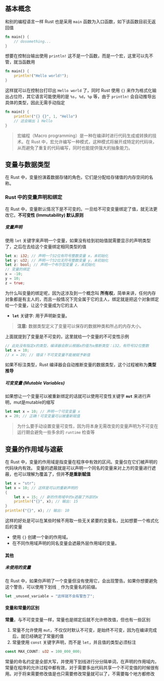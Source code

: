## 基本概念

和别的编程语言一样 Rust 也是采用 `main` 函数为入口函数，如下该函数目前无返回值

```rust
fn main() {
	// dosomething...
}
```

想要在控制台输出使用 `println!` 这不是一个函数，而是一个宏，这里可以先不管，就当函数用

```rust
fn main() {
	println!("Hello world!");
}
```

这样就可以在控制台打印出 `Hello world` 了，同时 Rust 使用 `{}` 来作为格式化输出占位符，其它语言可能使用的是 `%s`，`%d`，`%p` 等，由于 `println!` 会自动推导出具体的类型，因此无需手动指定

```rust
fn main() {
	println!("{} {}", 1, "Hello")
	// 这会输出 1 Hello
}
```

> 宏编程（Macro programming）是一种在编译时进行代码生成或转换的技术。在 Rust 中，宏允许编写一种模式，这种模式将展开成特定的代码块，从而避免了重复的代码编写，同时也能提供强大的抽象能力。

## 变量与数据类型

在 Rust 中，变量扮演着数据存储的角色，它们是分配给存储值的内存空间的名称。
### Rust 中的变量声明和绑定

在 Rust 中，变量默认情况下是不可变的。一旦给不可变变量绑定了值，就无法更改它。**不可变性 (Immutability) 默认原则**

##### 变量声明

使用 `let` 关键字来声明一个变量，如果没有给到初始值就需要显示的声明类型了，之后在去给这个变量绑定相同类型的值

```rust
let x: i32; // 声明一个32位有符号整数变量 x，未初始化
let y: u32; // 声明一个32位无符号整数变量 y，未初始化
let z: bool; // 声明一个布尔型变量 z，未初始化
// 变量的绑定
x = -10;
y = 10;
z = true;
```

为什么叫变量的绑定呢，因为这涉及到一个概念叫 **所有权**，简单来讲，任何内存对象都是有主人的，而且一般情况下完全属于它的主人，绑定就是把这个对象绑定给一个变量，让这个变量成为它的主人

- **`let`** 关键字:  用于声明新变量。

> **注意:** 数据类型定义了变量可以保存的数据种类和所占的内存大小。

上面就提到了变量是不可变的，这里就给一个变量的不可变性示例

```rust
// 此处没有指定x的类型，编译器会默认根据a的值为a推断类型：i32，有符号32位整数
let x = 10;
// x = 20; // 错误！不可变变量不能被赋予新值
```

如果不标注类型，Rust 编译器会自动推断变量的数据类型，这个过程被称为**类型推导**

##### 可变变量 (Mutable Variables)

如果想让一个变量可以被重新绑定的话就可以使用可变性关键字 **`mut`** 来进行声明，mut是mutable的缩写

```rust
let mut x = 10; // 声明一个可变变量 x
x = 20; // 正确！可变变量可以被重新赋值
```

> 为什么要手动设置变量可变性，因为将本身无需改变的变量声明为不可变在运行期会避免一些多余的 `runtime` 检查等

## 变量的作用域与遮蔽

在 Rust 中，变量的作用域是指变量在程序中有效的区间。变量仅在它们被声明的代码块内有效。
变量的遮蔽就是可以声明一个同名的变量来对上方的变量进行遮蔽，也可以理解为覆盖了，但并**不是重新赋值**

```rust
let x = "str";
let x = 10; // 这样是可以的重新声明的
{
    let x = 15; // 新的作用域中的x遮蔽了外部的x
    println!("{}", x); // 输出: 15
}
println!("{}", x); // 输出: 10
```

这样的好处是可以在某些时候不用取一些无关紧要的变量名，比如想要一个格式化后的变量

- 使用 `{}` 创建一个新的作用域。
- 在不同作用域声明的同名变量会遮蔽外层作用域的变量。
#### 其他

##### 未使用的变量

在 Rust 中，如果你声明了一个变量但没有使用它，会出现警告。如果你想要避免这个警告，可以使用下划线 `_` 作为变量名的前缀。

```rust
let _unused_variable = "这样就不会有警告了";
```

#### 变量和常量的区别

**常量**，与不可变变量一样，常量也是绑定后就不允许修改值，但也有一些区别

1. 常量不允许使用 `mut`，不仅仅时默认不可变，是始终不可变，因为在编译完成后，就已经确定了常量的值
2. 常量使用 `const` 关键字声明，而不是 `let`，并且值的类型必须标注

```rust
const MAX_COUNT: u32 = 100_000_000;
```

常量的命名约定是全部大写，并使用下划线进行分分隔单词，在声明的作用域内，常量在程序的允许过程中都有效，对于需要多出代码共享一个不可变值的时候很有用。对于将来需要修改值是也只需要修改常量就可以了，不需要每个地方都修改
